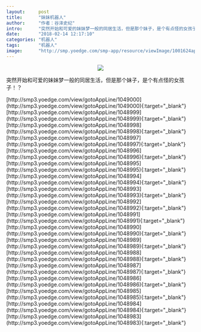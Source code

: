 ```yaml
---
layout:     post
title:      "妹妹机器人"
author:     "作者：谷泽史纪"
intro:      "突然开始和可爱的妹妹梦一般的同居生活，但是那个妹子，是个有点怪的女孩子！？"
date:       "2018-02-14 12:17:10"
categories: "机器人"
tags:       "机器人"
image:      "http://smp.yoedge.com/smp-app/resource/viewImage/1001624appline.png"
---
```

<div style="text-align: center">
<p><img src="http://smp.yoedge.com/smp-app/resource/viewImage/1001624appline.png"/></p>
</div>
<p class="post-meta">
<span>突然开始和可爱的妹妹梦一般的同居生活，但是那个妹子，是个有点怪的女孩子！？</span>
</p>
[http://smp3.yoedge.com/view/gotoAppLine/1049000](http://smp3.yoedge.com/view/gotoAppLine/1049000){:target="_blank"}
[http://smp3.yoedge.com/view/gotoAppLine/1048999](http://smp3.yoedge.com/view/gotoAppLine/1048999){:target="_blank"}
[http://smp3.yoedge.com/view/gotoAppLine/1048998](http://smp3.yoedge.com/view/gotoAppLine/1048998){:target="_blank"}
[http://smp3.yoedge.com/view/gotoAppLine/1048997](http://smp3.yoedge.com/view/gotoAppLine/1048997){:target="_blank"}
[http://smp3.yoedge.com/view/gotoAppLine/1048996](http://smp3.yoedge.com/view/gotoAppLine/1048996){:target="_blank"}
[http://smp3.yoedge.com/view/gotoAppLine/1048995](http://smp3.yoedge.com/view/gotoAppLine/1048995){:target="_blank"}
[http://smp3.yoedge.com/view/gotoAppLine/1048994](http://smp3.yoedge.com/view/gotoAppLine/1048994){:target="_blank"}
[http://smp3.yoedge.com/view/gotoAppLine/1048993](http://smp3.yoedge.com/view/gotoAppLine/1048993){:target="_blank"}
[http://smp3.yoedge.com/view/gotoAppLine/1048992](http://smp3.yoedge.com/view/gotoAppLine/1048992){:target="_blank"}
[http://smp3.yoedge.com/view/gotoAppLine/1048991](http://smp3.yoedge.com/view/gotoAppLine/1048991){:target="_blank"}
[http://smp3.yoedge.com/view/gotoAppLine/1048990](http://smp3.yoedge.com/view/gotoAppLine/1048990){:target="_blank"}
[http://smp3.yoedge.com/view/gotoAppLine/1048989](http://smp3.yoedge.com/view/gotoAppLine/1048989){:target="_blank"}
[http://smp3.yoedge.com/view/gotoAppLine/1048988](http://smp3.yoedge.com/view/gotoAppLine/1048988){:target="_blank"}
[http://smp3.yoedge.com/view/gotoAppLine/1048987](http://smp3.yoedge.com/view/gotoAppLine/1048987){:target="_blank"}
[http://smp3.yoedge.com/view/gotoAppLine/1048986](http://smp3.yoedge.com/view/gotoAppLine/1048986){:target="_blank"}
[http://smp3.yoedge.com/view/gotoAppLine/1048985](http://smp3.yoedge.com/view/gotoAppLine/1048985){:target="_blank"}
[http://smp3.yoedge.com/view/gotoAppLine/1048984](http://smp3.yoedge.com/view/gotoAppLine/1048984){:target="_blank"}
[http://smp3.yoedge.com/view/gotoAppLine/1048983](http://smp3.yoedge.com/view/gotoAppLine/1048983){:target="_blank"}



